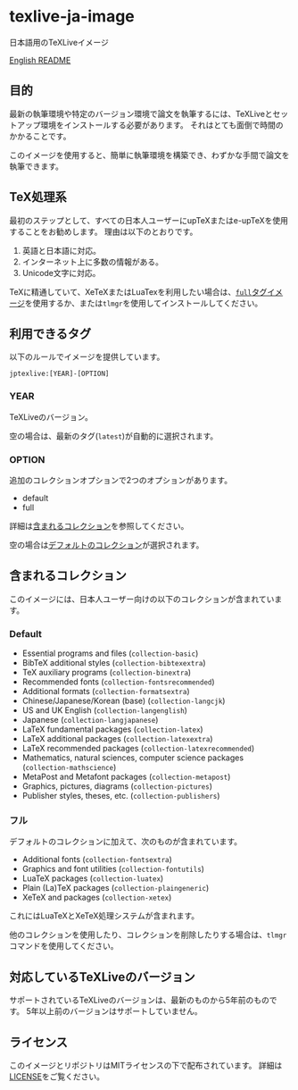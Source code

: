# texlive-ja-image
日本語用のTeXLiveイメージ

[English README](./README.md)

## 目的

最新の執筆環境や特定のバージョン環境で論文を執筆するには、TeXLiveとセットアップ環境をインストールする必要があります。
それはとても面倒で時間のかかることです。

このイメージを使用すると、簡単に執筆環境を構築でき、わずかな手間で論文を執筆できます。

## TeX処理系

最初のステップとして、すべての日本人ユーザーにupTeXまたはe-upTeXを使用することをお勧めします。
理由は以下のとおりです。

1. 英語と日本語に対応。
2. インターネット上に多数の情報がある。
3. Unicode文字に対応。

TeXに精通していて、XeTeXまたはLuaTexを利用したい場合は、[`full`タグイメージ](#利用できるタグ)を使用するか、または`tlmgr`を使用してインストールしてください。

## 利用できるタグ

以下のルールでイメージを提供しています。

`jptexlive:[YEAR]-[OPTION]`

### YEAR

TeXLiveのバージョン。

空の場合は、最新のタグ(`latest`)が自動的に選択されます。

### OPTION

追加のコレクションオプションで2つのオプションがあります。

* default
* full

詳細は[含まれるコレクション](#含まれるコレクション)を参照してください。

空の場合は[デフォルトのコレクション](#Default)が選択されます。

## 含まれるコレクション

このイメージには、日本人ユーザー向けの以下のコレクションが含まれています。

### Default

* Essential programs and files (`collection-basic`)
* BibTeX additional styles (`collection-bibtexextra`)
* TeX auxiliary programs (`collection-binextra`)
* Recommended fonts (`collection-fontsrecommended`)
* Additional formats (`collection-formatsextra`)
* Chinese/Japanese/Korean (base) (`collection-langcjk`)
* US and UK English (`collection-langenglish`)
* Japanese (`collection-langjapanese`)
* LaTeX fundamental packages (`collection-latex`)
* LaTeX additional packages (`collection-latexextra`)
* LaTeX recommended packages (`collection-latexrecommended`)
* Mathematics, natural sciences, computer science packages (`collection-mathscience`)
* MetaPost and Metafont packages (`collection-metapost`)
* Graphics, pictures, diagrams (`collection-pictures`)
* Publisher styles, theses, etc. (`collection-publishers`)

### フル

デフォルトのコレクションに加えて、次のものが含まれています。

* Additional fonts (`collection-fontsextra`)
* Graphics and font utilities (`collection-fontutils`)
* LuaTeX packages (`collection-luatex`)
* Plain (La)TeX packages (`collection-plaingeneric`)
* XeTeX and packages (`collection-xetex`)

これにはLuaTeXとXeTeX処理システムが含まれます。

他のコレクションを使用したり、コレクションを削除したりする場合は、`tlmgr`コマンドを使用してください。

## 対応しているTeXLiveのバージョン

サポートされているTeXLiveのバージョンは、最新のものから5年前のものです。
5年以上前のバージョンはサポートしていません。

## ライセンス

このイメージとリポジトリはMITライセンスの下で配布されています。
詳細は[LICENSE](./LICENSE)をご覧ください。